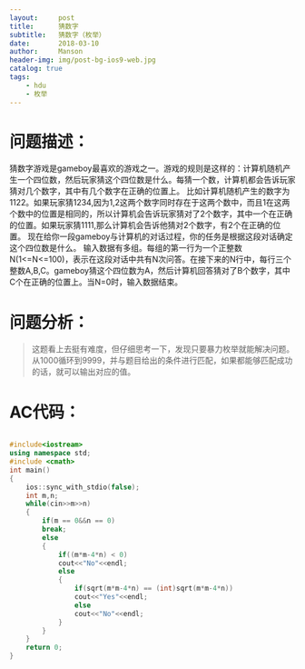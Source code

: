 ```yaml
---
layout:     post
title:      猜数字
subtitle:   猜数字（枚举）
date:       2018-03-10
author:     Manson
header-img: img/post-bg-ios9-web.jpg
catalog: true
tags:
    - hdu
    - 枚举
---
```

# 问题描述：
猜数字游戏是gameboy最喜欢的游戏之一。游戏的规则是这样的：计算机随机产生一个四位数，然后玩家猜这个四位数是什么。每猜一个数，计算机都会告诉玩家猜对几个数字，其中有几个数字在正确的位置上。
比如计算机随机产生的数字为1122。如果玩家猜1234,因为1,2这两个数字同时存在于这两个数中，而且1在这两个数中的位置是相同的，所以计算机会告诉玩家猜对了2个数字，其中一个在正确的位置。如果玩家猜1111,那么计算机会告诉他猜对2个数字，有2个在正确的位置。
现在给你一段gameboy与计算机的对话过程，你的任务是根据这段对话确定这个四位数是什么。
输入数据有多组。每组的第一行为一个正整数N(1<=N<=100)，表示在这段对话中共有N次问答。在接下来的N行中，每行三个整数A,B,C。gameboy猜这个四位数为A，然后计算机回答猜对了B个数字，其中C个在正确的位置上。当N=0时，输入数据结束。
# 问题分析：
>这题看上去挺有难度，但仔细思考一下，发现只要暴力枚举就能解决问题。从1000循环到9999，并与题目给出的条件进行匹配，如果都能够匹配成功的话，就可以输出对应的值。

# AC代码：

```c++

#include<iostream>
using namespace std;
#include <cmath>
int main()
{
	ios::sync_with_stdio(false);
	int m,n;
	while(cin>>m>>n)
	{
		if(m == 0&&n == 0)
		break;
		else
		{
			if((m*m-4*n) < 0)
			cout<<"No"<<endl;
			else
			{
				if(sqrt(m*m-4*n) == (int)sqrt(m*m-4*n))
				cout<<"Yes"<<endl;
				else
				cout<<"No"<<endl;
			}
		}
	}
	return 0;
}


```
	
